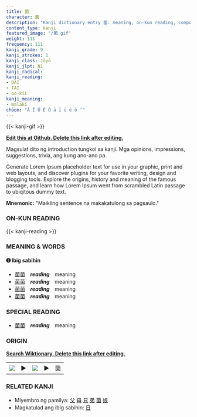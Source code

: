 ```yaml
---
title: 菌
character: 菌
description: "Kanji dictionary entry 菌: meaning, on-kun reading, compounds, origin, related kanji"
content_type: kanji
featured_image: "/菌.gif"
weight: 111
frequency: 111
kanji_grade: 9
kanji_strokes: 1
kanji_class: Jōyō
kanji_jlpt: N1
kanji_radical: 
kanji_reading: 
- DAI
- TAI
- oo-kii
kanji_meaning:
- malaki
chōon: "Ā Ī Ū Ē Ō ā ī ū ē ō ’"
---
```

[//]: # (Don't edit the line below. Kanji animated GIF code is automatically generated.)
{{< kanji-gif >}}

[//]: # (Edit below this line.)

**[Edit this at Github. Delete this link after editing.](https://github.com/tim0g/tim/tree/main/content/kanji/菌/index.md)**

Magsulat dito ng introduction tungkol sa kanji. Mga opinions, impressions, suggestions, trivia, ang kung ano-ano pa.

Generate Lorem Ipsum placeholder text for use in your graphic, print and web layouts, and discover plugins for your favorite writing, design and blogging tools. Explore the origins, history and meaning of the famous passage, and learn how Lorem Ipsum went from scrambled Latin passage to ubiqitous dummy text.
 
**Mnemonic:** "Maikling sentence na makakatulong sa pagsaulo."

### ON-KUN READING

[//]: # (Don't edit the line below. ON-KUN READING code is automatically generated.)
{{< kanji-reading >}}

### MEANING & WORDS

#### ➊ **Ibig sabihin**
  - [菌](../菌)[菌](../菌)　***reading***　meaning
  - [菌](../菌)[菌](../菌)　***reading***　meaning
  - [菌](../菌)[菌](../菌)　***reading***　meaning
  - [菌](../菌)[菌](../菌)　***reading***　meaning

### SPECIAL READING
  - [菌](../菌)[菌](../菌)　***reading***　meaning

### ORIGIN

**[Search Wiktionary. Delete this link after editing.](https://wiktionary.org/wiki/菌)**
<table class="kanji-table"><tr><td>
<img src="60px-菌-bronze.svg.png">
</td><td>▶</td><td>
<img src="60px-菌-oracle.svg.png">
</td><td>▶</td>
<td class="kanji-origin">菌</td>
</tr></table>

### RELATED KANJI
- Miyembro ng pamilya: [父](../父) [母](../母) [兄](../兄) [弟](../弟) [菌](../菌) [娘](../娘)
- Magkatulad ang ibig sabihin: [日](../日)

